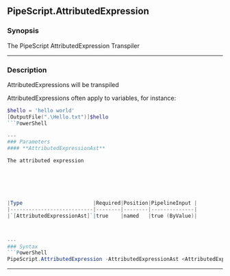 PipeScript.AttributedExpression
-------------------------------
### Synopsis
The PipeScript AttributedExpression Transpiler

---
### Description

AttributedExpressions will be transpiled 

AttributedExpressions often apply to variables, for instance:

```PowerShell
$hello = 'hello world'
[OutputFile(".\Hello.txt")]$hello
```PowerShell

---
### Parameters
#### **AttributedExpressionAst**

The attributed expression






|Type                       |Required|Position|PipelineInput |
|---------------------------|--------|--------|--------------|
|`[AttributedExpressionAst]`|true    |named   |true (ByValue)|



---
### Syntax
```PowerShell
PipeScript.AttributedExpression -AttributedExpressionAst <AttributedExpressionAst> [<CommonParameters>]
```
---

